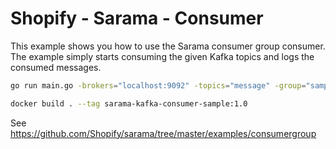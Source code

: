 
# Shopify - Sarama - Consumer

This example shows you how to use the Sarama consumer group consumer. The example simply starts consuming the given Kafka topics and logs the consumed messages.

```bash
go run main.go -brokers="localhost:9092" -topics="message" -group="sample-consumers" -verbose
```

```bash
docker build . --tag sarama-kafka-consumer-sample:1.0
```

See https://github.com/Shopify/sarama/tree/master/examples/consumergroup
